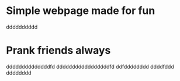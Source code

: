 # Simple webpage made for fun
dddddddddd
# Prank friends always
ddddddddddddddfd
dddddddddddddddddfd
ddfdddddddd
ddddfddd
dddddddd